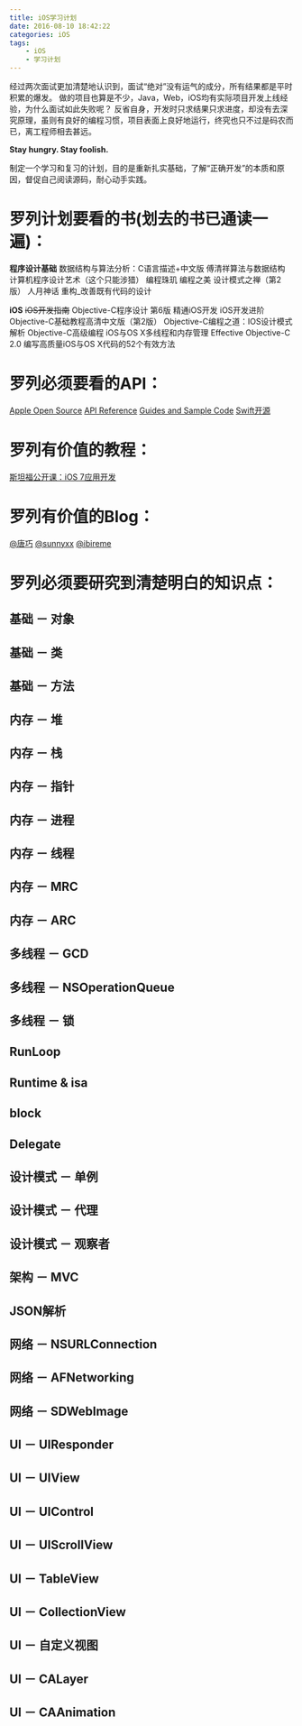 ```yaml
---
title: iOS学习计划
date: 2016-08-10 18:42:22
categories: iOS
tags:
    - iOS
    - 学习计划
---
```


经过两次面试更加清楚地认识到，面试“绝对”没有运气的成分，所有结果都是平时积累的爆发。
做的项目也算是不少，Java，Web，iOS均有实际项目开发上线经验，为什么面试如此失败呢？
反省自身，开发时只求结果只求进度，却没有去深究原理，虽则有良好的编程习惯，项目表面上良好地运行，终究也只不过是码农而已，离工程师相去甚远。

**Stay hungry. Stay foolish.**
<!-- more -->

制定一个学习和复习的计划，目的是重新扎实基础，了解“正确开发”的本质和原因，督促自己阅读源码，耐心动手实践。

# 罗列计划要看的书(划去的书已通读一遍)：

**程序设计基础**
数据结构与算法分析：C语言描述+中文版
傅清祥算法与数据结构
计算机程序设计艺术（这个只能涉猎）
编程珠玑
编程之美
设计模式之禅（第2版）
人月神话
重构_改善既有代码的设计

**iOS**
~~iOS开发指南~~
Objective-C程序设计  第6版
精通iOS开发
iOS开发进阶
Objective-C基础教程高清中文版（第2版）
Objective-C编程之道：IOS设计模式解析
Objective-C高级编程 iOS与OS X多线程和内存管理
Effective Objective-C 2.0  编写高质量iOS与OS X代码的52个有效方法

# 罗列必须要看的API：
[Apple Open Source](http://opensource.apple.com)
[API Reference](https://developer.apple.com/reference/)
[Guides and Sample Code](https://developer.apple.com/library/prerelease/content/navigation/)
[Swift开源](https://swift.org/download/#using-downloads)

# 罗列有价值的教程：
[斯坦福公开课：iOS 7应用开发](http://open.163.com/movie/2014/1/M/7/M9H7S9F1H_M9H7TMJM7.html)

# 罗列有价值的Blog：
[@唐巧](http://blog.devtang.com)
[@sunnyxx](http://blog.sunnyxx.com)
[@ibireme](http://blog.ibireme.com)

# 罗列必须要研究到清楚明白的知识点：
## **基础 － 对象**

## **基础 － 类**

## **基础 － 方法**

## 内存 － 堆

## 内存 － 栈

## 内存 － 指针

## 内存 － 进程

## 内存 － 线程

## 内存 － MRC

## 内存 － ARC

## **多线程 － GCD**

## 多线程 － NSOperationQueue

## 多线程 － 锁

## RunLoop

## Runtime & isa

## block

## Delegate

## 设计模式 － 单例

## 设计模式 － 代理

## 设计模式 － 观察者

## 架构 － MVC

## JSON解析

## 网络 － NSURLConnection

## 网络 － AFNetworking

## 网络 － SDWebImage

## UI － UIResponder

## UI － UIView

## UI － UIControl

## UI － UIScrollView

## UI － TableView

## UI － CollectionView

## UI － 自定义视图

## UI － CALayer

## UI － CAAnimation
